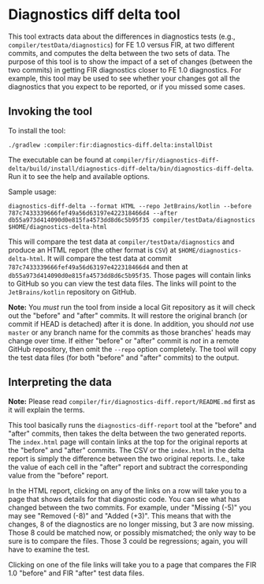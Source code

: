 # Diagnostics diff delta tool

This tool extracts data about the differences in diagnostics tests (e.g., `compiler/testData/diagnostics`) for FE 1.0 versus FIR, at two
different commits, and computes the delta between the two sets of data. The purpose of this tool is to show the impact of a set of changes
(between the two commits) in getting FIR diagnostics closer to FE 1.0 diagnostics. For example, this tool may be used to see whether
your changes got all the diagnostics that you expect to be reported, or if you missed some cases.

## Invoking the tool

To install the tool:
```shell script
./gradlew :compiler:fir:diagnostics-diff.delta:installDist
```

The executable can be found at `compiler/fir/diagnostics-diff-delta/build/install/diagnostics-diff-delta/bin/diagnostics-diff-delta`. Run it
to see the help and available options.

Sample usage:
```shell script
diagnostics-diff-delta --format HTML --repo JetBrains/kotlin --before 787c7433339666fef49a56d63197e422318466d4 --after db55a973d414090d0e815fa4573dd8d6c5b95f35 compiler/testData/diagnostics $HOME/diagnostics-delta-html
```

This will compare the test data at `compiler/testData/diagnostics` and produce an HTML report (the other format is `CSV`) at
`$HOME/diagnostics-delta-html`. It will compare the test data at commit `787c7433339666fef49a56d63197e422318466d4` and then at
`db55a973d414090d0e815fa4573dd8d6c5b95f35`. Those pages will contain links to GitHub so you can view the test data files. The links will
point to the `JetBrains/kotlin` repository on GitHub.

**Note:** You _must_ run the tool from inside a local Git repository as it will check out the "before" and "after" commits. It will restore
the original branch (or commit if HEAD is detached) after it is done. In addition, you should _not_ use `master` or any branch name for the
commits as those branches' heads may change over time. If either "before" or "after" commit is _not_ in a remote GitHub repository, then
omit the `--repo` option completely. The tool will copy the test data files (for both "before" and "after" commits) to the output.

## Interpreting the data

**Note:** Please read `compiler/fir/diagnostics-diff.report/README.md` first as it will explain the terms. 

This tool basically runs the `diagnostics-diff-report` tool at the "before" and "after" commits, then takes the delta between the two
generated reports. The `index.html` page will contain links at the top for the original reports at the "before" and "after" commits.
The CSV or the `index.html` in the delta report is simply the difference between the two original reports. I.e., take the value of each cell
in the "after" report and subtract the corresponding value from the "before" report.

In the HTML report, clicking on any of the links on a row will take you to a page that shows details for that diagnostic code. You can see
what has changed between the two commits. For example, under "Missing (-5)" you may see "Removed (-8)" and "Added (+3)". This means that
with the changes, 8 of the diagnostics are no longer missing, but 3 are now missing. Those 8 could be matched now, or possibly mismatched;
the only way to be sure is to compare the files. Those 3 could be regressions; again, you will have to examine the test.

Clicking on one of the file links will take you to a page that compares the FIR 1.0 "before" and FIR "after" test data files.